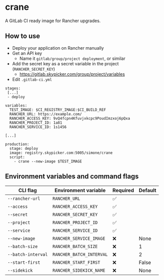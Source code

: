 # crane

A GitLab CI ready image for Rancher upgrades.

## How to use

- Deploy your application on Rancher manually
- Get an API key
  - Name it `gitlab/group/project deployment`, or similar
- Add the secret key as a secret variable in the project (`RANCHER_SECRET_KEY`)
  - <https://gitlab.skypicker.com/group/project/variables>
- Edit `.gitlab-ci.yml`


```
stages:
 [...]
 - deploy

variables:
  TEST_IMAGE: $CI_REGISTRY_IMAGE:$CI_BUILD_REF
  RANCHER_URL: https://example.com/
  RANCHER_ACCESS_KEY: 9vQ4fcpn4Kfuvjxkcpc9PoudImzxoj6pQxa
  RANCHER_PROJECT_ID: 1a81
  RANCHER_SERVICE_ID: 1s1456

[...]

production:
  stage: deploy
  image: registry.skypicker.com:5005/simone/crane
  script:
    - crane --new-image $TEST_IMAGE
```

## Environment variables and command flags

| CLI flag           | Environment variable     | Required           | Default |
| ------------------ | ------------------------ | ------------------ | ------- |
| `--rancher-url`    | `RANCHER_URL`            | :white_check_mark: |         |
| `--access`         | `RANCHER_ACCESS_KEY`     | :white_check_mark: |         |
| `--secret`         | `RANCHER_SECRET_KEY`     | :white_check_mark: |         |
| `--project`        | `RANCHER_PROJECT_ID`     | :white_check_mark: |         |
| `--service`        | `RANCHER_SERVICE_ID`     | :white_check_mark: |         |
| `--new-image`      | `RANCHER_SERVICE_IMAGE`  | :x:                | None    |
| `--batch-size`     | `RANCHER_BATCH_SIZE`     | :x:                | 1       |
| `--batch-interval` | `RANCHER_BATCH_INTERVAL` | :x:                | 2       |
| `--start-first`    | `RANCHER_START_FIRST`    | :x:                | False   |
| `--sidekick`       | `RANCHER_SIDEKICK_NAME`  | :x:                | None    |
